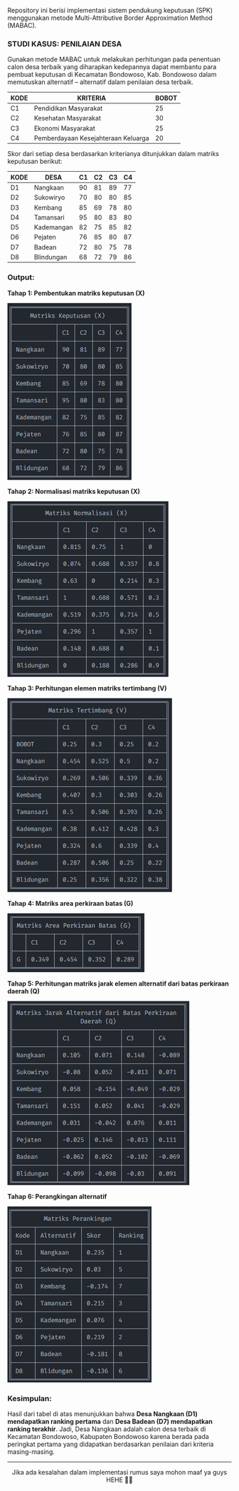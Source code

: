 Repository ini berisi implementasi sistem pendukung keputusan (SPK) menggunakan metode Multi-Attributive Border Approximation Method (MABAC).

### STUDI KASUS: PENILAIAN DESA

Gunakan metode MABAC untuk melakukan perhitungan pada penentuan calon desa terbaik yang diharapkan kedepannya dapat membantu para pembuat keputusan di Kecamatan Bondowoso, Kab. Bondowoso dalam memutuskan alternatif – alternatif dalam penilaian desa terbaik.

| KODE | KRITERIA                            | BOBOT |
| ---- | ----------------------------------- | ----- |
| C1   | Pendidikan Masyarakat               | 25    |
| C2   | Kesehatan Masyarakat                | 30    |
| C3   | Ekonomi Masyarakat                  | 25    |
| C4   | Pemberdayaan Kesejahteraan Keluarga | 20    |

Skor dari setiap desa berdasarkan kriterianya ditunjukkan dalam matriks keputusan berikut:

| KODE | DESA       | C1  | C2  | C3  | C4  |
| ---- | ---------- | --- | --- | --- | --- |
| D1   | Nangkaan   | 90  | 81  | 89  | 77  |
| D2   | Sukowiryo  | 70  | 80  | 80  | 85  |
| D3   | Kembang    | 85  | 69  | 78  | 80  |
| D4   | Tamansari  | 95  | 80  | 83  | 80  |
| D5   | Kademangan | 82  | 75  | 85  | 82  |
| D6   | Pejaten    | 76  | 85  | 80  | 87  |
| D7   | Badean     | 72  | 80  | 75  | 78  |
| D8   | Blindungan | 68  | 72  | 79  | 86  |

### Output:

**Tahap 1: Pembentukan matriks keputusan (X)**

![Matriks Keputusan](/assets/images/step-1.png)

**Tahap 2: Normalisasi matriks keputusan (X)**

![Matriks Normalisasi](/assets/images/step-2.png)

**Tahap 3: Perhitungan elemen matriks tertimbang (V)**

![Matriks Tertimbang](/assets/images/step-3.png)

**Tahap 4: Matriks area perkiraan batas (G)**

![Matriks Area Perkiraan Batas](/assets/images/step-4.png)

**Tahap 5: Perhitungan matriks jarak elemen alternatif dari batas perkiraan daerah (Q)**

![Matriks Jarak Alternatif dari Batas Perkiraan Daerah](/assets/images/step-5.png)

**Tahap 6: Perangkingan alternatif**

![Perankingan](/assets/images/step-6.png)

### Kesimpulan:

Hasil dari tabel di atas menunjukkan bahwa **Desa Nangkaan (D1) mendapatkan ranking pertama** dan **Desa Badean (D7) mendapatkan ranking terakhir**. Jadi, Desa Nangkaan adalah calon desa terbaik di Kecamatan Bondowoso, Kabupaten Bondowoso karena berada pada peringkat pertama yang didapatkan berdasarkan penilaian dari kriteria masing-masing.

---

<p align="center">Jika ada kesalahan dalam implementasi rumus saya mohon maaf ya guys HEHE 🙏😂</p>
